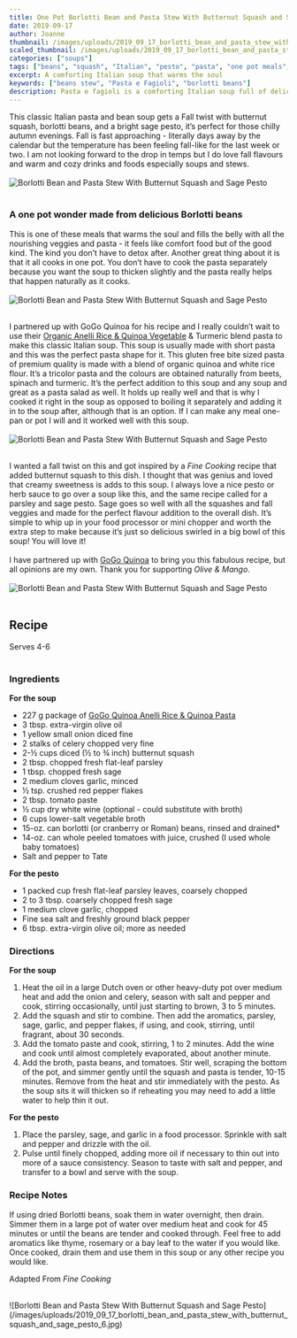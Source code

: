 ```yaml
---
title: One Pot Borlotti Bean and Pasta Stew With Butternut Squash and Sage Pesto (Pasta e Fagioli)
date: 2019-09-17
author: Joanne
thumbnail: /images/uploads/2019_09_17_borlotti_bean_and_pasta_stew_with_butternut_squash_and_sage_pesto_1.jpg
scaled_thumbnail: /images/uploads/2019_09_17_borlotti_bean_and_pasta_stew_with_butternut_squash_and_sage_pesto_0.jpg
categories: ["soups"]
tags: ["beans", "squash", "Italian", "pesto", "pasta", "one pot meals", "sponsored"]
excerpt: A comforting Italian soup that warms the soul 
keywords: ["beans stew", "Pasta e Fagioli", "borlotti beans"]
description: Pasta e fagioli is a comforting Italian soup full of delicious Borlottit beans.
---
```


This classic Italian pasta and bean soup gets a Fall twist with butternut squash, borlotti beans, and a bright sage pesto, it’s perfect for those chilly autumn evenings. Fall is fast approaching - literally days away by the calendar but the temperature has been feeling fall-like for the last week or two.  I am not looking forward to the drop in temps but I do love fall flavours and warm and cozy drinks and foods especially soups and stews. 
</br>
</br>
![Borlotti Bean and Pasta Stew With Butternut Squash and Sage Pesto](/images/uploads/2019_09_17_borlotti_bean_and_pasta_stew_with_butternut_squash_and_sage_pesto_2.jpg)
</br>
</br>

### A one pot wonder made from delicious Borlotti beans
This is one of these meals that warms the soul and fills the belly with all the nourishing veggies and pasta - it feels like comfort food but of the good kind. The kind you don’t have to detox after. Another great thing about it is that it all cooks in one pot. You don’t have to cook the pasta separately because you want the soup to thicken slightly and the pasta really helps that happen naturally as it cooks. 
</br>
</br>
![Borlotti Bean and Pasta Stew With Butternut Squash and Sage Pesto](/images/uploads/2019_09_17_borlotti_bean_and_pasta_stew_with_butternut_squash_and_sage_pesto_3.jpg)
</br>
</br>

I partnered up with GoGo Quinoa for his recipe and I really couldn’t wait to use their <span class="highlight"><a rel="nofollow" href="https://www.gogoquinoa.com/products/anelli-vegetable-pasta/">Organic Anelli Rice & Quinoa Vegetable</a></span> & Turmeric blend pasta to make this classic Italian soup. This soup is usually made with short pasta and this was the perfect pasta shape for it. This gluten free bite sized pasta of premium quality is made with a blend of organic quinoa and white rice flour. It’s a tricolor pasta and the colours are obtained naturally from beets, spinach and turmeric. It’s the perfect addition to this soup and any soup and great as a pasta salad as well. It holds up really well and that is why I cooked it right in the soup as opposed to boiling it separately and adding it in to the soup after, although that is an option. If I can make any meal one-pan or pot I will and it worked well with this soup. 
</br>
</br>
![Borlotti Bean and Pasta Stew With Butternut Squash and Sage Pesto](/images/uploads/2019_09_17_borlotti_bean_and_pasta_stew_with_butternut_squash_and_sage_pesto_4.jpg)
</br>
</br>

I wanted a fall twist on this and got inspired by a _Fine Cooking_ recipe that added butternut squash to this dish. I thought that was genius and loved that creamy sweetness is adds to this soup. I always love a nice pesto or herb sauce to go over a soup like this, and the same recipe called for a parsley and sage pesto.  Sage goes so well with all the squashes and fall veggies and made for the perfect flavour addition to the overall dish. It’s simple to whip up in your food processor or mini chopper and worth the extra step to make because it’s just so delicious swirled in a big bowl of this soup! You will love it! 
</br>
</br>
I have partnered up with <span class="highlight"><a rel="nofollow" href="https://www.gogoquinoa.com">GoGo Quinoa</a></span> to bring you this fabulous recipe, but all opinions are my own. Thank you for supporting _Olive & Mango_.
</br>
</br>
![Borlotti Bean and Pasta Stew With Butternut Squash and Sage Pesto](/images/uploads/2019_09_17_borlotti_bean_and_pasta_stew_with_butternut_squash_and_sage_pesto_5.jpg)
</br>
</br>

## Recipe
Serves 4-6
</br>
</br>

### Ingredients
__For the soup__

* <span itemprop="ingredients">227 g package of <span class="highlight"><a rel="nofollow" href="https://www.gogoquinoa.com/products/anelli-vegetable-pasta/">GoGo Quinoa Anelli Rice & Quinoa Pasta</a></span> </span>
* <span itemprop="ingredients">3 tbsp. extra-virgin olive oil</span>
* <span itemprop="ingredients">1 yellow small onion diced fine</span>
* <span itemprop="ingredients">2 stalks of celery chopped very fine </span>
* <span itemprop="ingredients">2-&frac12; cups diced (&frac12; to &frac34; inch) butternut squash</span>
* <span itemprop="ingredients">2 tbsp. chopped fresh flat-leaf parsley</span>
* <span itemprop="ingredients">1 tbsp. chopped fresh sage</span>
* <span itemprop="ingredients">2 medium cloves garlic, minced</span>
* <span itemprop="ingredients">&frac12; tsp. crushed red pepper flakes </span>
* <span itemprop="ingredients">2 tbsp. tomato paste</span>
* <span itemprop="ingredients">&frac12; cup dry white wine (optional - could substitute with broth)</span> 
* <span itemprop="ingredients">6 cups lower-salt vegetable broth</span>
* <span itemprop="ingredients">15-oz. can borlotti (or cranberry or Roman) beans, rinsed and drained*</span>
* <span itemprop="ingredients">14-oz. can whole peeled tomatoes with juice, crushed (I used whole baby tomatoes) </span>
* <span itemprop="ingredients">Salt and pepper to Tate </span>

__For the pesto__

* <span itemprop="ingredients">1 packed cup fresh flat-leaf parsley leaves, coarsely chopped</span>
* <span itemprop="ingredients">2 to 3 tbsp. coarsely chopped fresh sage</span>
* <span itemprop="ingredients">1 medium clove garlic, chopped</span>
* <span itemprop="ingredients">Fine sea salt and freshly ground black pepper</span>
* <span itemprop="ingredients">6 tbsp. extra-virgin olive oil; more as needed</span>

### Directions

__For the soup__

1. Heat the oil in a large  Dutch oven or other heavy-duty pot over medium heat and add the onion and celery, season with salt and pepper and cook, stirring occasionally, until just starting to brown, 3 to 5 minutes. 
1. Add the squash and stir to combine. Then add the aromatics, parsley, sage, garlic, and pepper flakes, if using, and cook, stirring, until fragrant, about 30 seconds.
1. Add the tomato paste and cook, stirring, 1 to 2 minutes. Add the wine and cook until almost completely evaporated, about  another minute. 
1. Add the broth, pasta beans, and tomatoes. Stir well, scraping the bottom of the pot, and simmer gently until the squash and pasta is tender, 10-15 minutes. Remove from the heat and stir immediately with the pesto. As the soup sits it will thicken so if reheating you may need to add a little water to help thin it out. 

__For the pesto__

1. Place the parsley, sage, and garlic in a food processor. Sprinkle with salt and pepper and drizzle with the oil. 
2. Pulse until finely chopped, adding more oil if necessary to thin out into more of a sauce consistency. Season to taste with salt and pepper, and transfer to a bowl and serve with the soup. 


### Recipe Notes

If using dried Borlotti beans, soak them in water overnight, then drain. Simmer them in a large pot of water over medium heat and cook for 45 minutes or until the beans are tender and cooked through. Feel free to add aromatics like thyme, rosemary or a bay leaf to the water if you would like.  Once cooked, drain them and use them in this soup or any other recipe you would like.
</br>

Adapted From _Fine Cooking_

</br>
![Borlotti Bean and Pasta Stew With Butternut Squash and Sage Pesto](/images/uploads/2019_09_17_borlotti_bean_and_pasta_stew_with_butternut_squash_and_sage_pesto_6.jpg)
